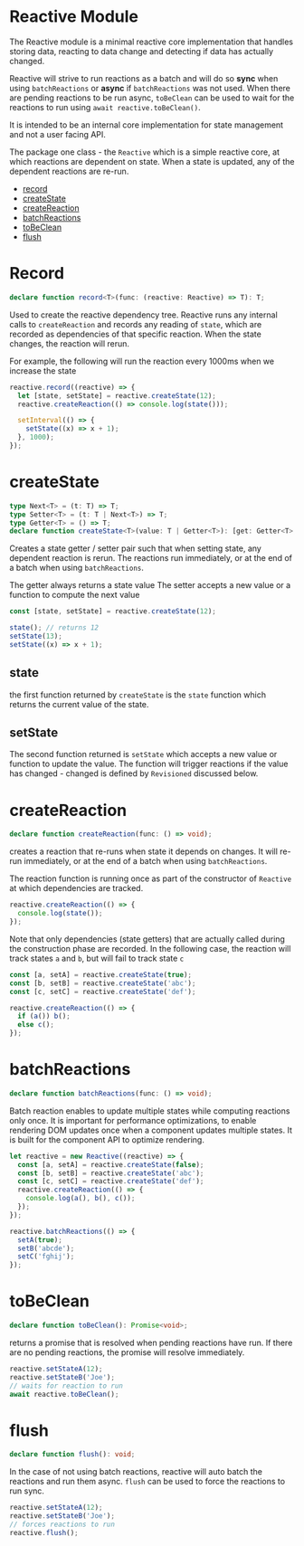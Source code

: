 # Reactive Module

The Reactive module is a minimal reactive core implementation that handles storing data,
reacting to data change and detecting if data has actually changed.

Reactive will strive to run reactions as a batch and will do so **sync** when using `batchReactions` or
**async** if `batchReactions` was not used. When there are pending reactions to be run async, `toBeClean`
can be used to wait for the reactions to run using `await reactive.toBeClean()`.

It is intended to be an internal core implementation for state management and not a user facing API.

The package one class - the `Reactive` which is a simple reactive core, at which reactions are dependent on state.
When a state is updated, any of the dependent reactions are re-run.

- [record](#record)
- [createState](#createState)
- [createReaction](#createReaction)
- [batchReactions](#batchReactions)
- [toBeClean](#toBeClean)
- [flush](#flush)

# <a name="record">Record</a>

```typescript
declare function record<T>(func: (reactive: Reactive) => T): T;
```

Used to create the reactive dependency tree.
Reactive runs any internal calls to `createReaction` and records any reading of `state`, which are recorded
as dependencies of that specific reaction. When the state changes, the reaction will rerun.

For example, the following will run the reaction every 1000ms when we increase the state

```typescript
reactive.record((reactive) => {
  let [state, setState] = reactive.createState(12);
  reactive.createReaction(() => console.log(state()));

  setInterval(() => {
    setState((x) => x + 1);
  }, 1000);
});
```

# <a name="createState">createState</a>

```typescript
type Next<T> = (t: T) => T;
type Setter<T> = (t: T | Next<T>) => T;
type Getter<T> = () => T;
declare function createState<T>(value: T | Getter<T>): [get: Getter<T>, set: Setter<T>];
```

Creates a state getter / setter pair such that when setting state, any dependent reaction is rerun.
The reactions run immediately, or at the end of a batch when using `batchReactions`.

The getter always returns a state value
The setter accepts a new value or a function to compute the next value

```typescript
const [state, setState] = reactive.createState(12);

state(); // returns 12
setState(13);
setState((x) => x + 1);
```

## state

the first function returned by `createState` is the `state` function which returns the current value of the state.

## setState

The second function returned is `setState` which accepts a new value or function to update the value.
The function will trigger reactions if the value has changed - changed is defined by `Revisioned` discussed below.

# <a name="createReaction">createReaction</a>

```typescript
declare function createReaction(func: () => void);
```

creates a reaction that re-runs when state it depends on changes.
It will re-run immediately, or at the end of a batch when using `batchReactions`.

The reaction function is running once as part of the constructor of `Reactive` at which dependencies are
tracked.

```typescript
reactive.createReaction(() => {
  console.log(state());
});
```

Note that only dependencies (state getters) that are actually called during the construction phase are recorded.
In the following case, the reaction will track states `a` and `b`, but will fail to track state `c`

```typescript
const [a, setA] = reactive.createState(true);
const [b, setB] = reactive.createState('abc');
const [c, setC] = reactive.createState('def');

reactive.createReaction(() => {
  if (a()) b();
  else c();
});
```

# <a name="batchReactions">batchReactions</a>

```typescript
declare function batchReactions(func: () => void);
```

Batch reaction enables to update multiple states while computing reactions only once. It is important for
performance optimizations, to enable rendering DOM updates once when a component updates multiple states. It
is built for the component API to optimize rendering.

```typescript
let reactive = new Reactive((reactive) => {
  const [a, setA] = reactive.createState(false);
  const [b, setB] = reactive.createState('abc');
  const [c, setC] = reactive.createState('def');
  reactive.createReaction(() => {
    console.log(a(), b(), c());
  });
});

reactive.batchReactions(() => {
  setA(true);
  setB('abcde');
  setC('fghij');
});
```

# <a name="toBeClean">toBeClean</a>

```typescript
declare function toBeClean(): Promise<void>;
```

returns a promise that is resolved when pending reactions have run. If there are no pending reactions, the promise
will resolve immediately.

```typescript
reactive.setStateA(12);
reactive.setStateB('Joe');
// waits for reaction to run
await reactive.toBeClean();
```

# <a name="flush">flush</a>

```typescript
declare function flush(): void;
```

In the case of not using batch reactions, reactive will auto batch the reactions and run them async.
`flush` can be used to force the reactions to run sync.

```typescript
reactive.setStateA(12);
reactive.setStateB('Joe');
// forces reactions to run
reactive.flush();
```
